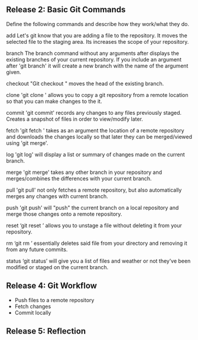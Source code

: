 ## Release 2: Basic Git Commands
Define the following commands and describe how they work/what they do.   


add
Let's git know that you are adding a file to the repository. It moves the selected file to the staging area. Its increases the scope of your repository. 

branch
The branch command without any arguments after displays the existing branches of your current repository. If you include an argument after 'git branch' it will create a new branch with the name of the argument given.

checkout
"Git checkout <existing branch>" moves the head of the existing branch. 

clone
'git clone <url>' allows you to copy a git repository from a remote location so that you can make changes to the it.

commit
'git commit' records any changes to any files previously staged. Creates a snapshot of files in order to view/modify later.

fetch
'git fetch <url>' takes as an argument the location of a remote repository and downloads the changes locally so that later they can be merged/viewed using 'git merge'.

log
'git log' will display a list or summary of changes made on the current branch.

merge
'git merge' takes any other branch in your repository and merges/combines the differences with your current branch.

pull
'git pull' not only fetches a remote repository, but also automatically merges any changes with current branch.

push
'git push' will "push" the current branch on a local repository and merge those changes onto a remote repository. 

reset
‘git reset <file name>’ allows you to unstage a file without deleting it from your repository. 

rm
‘git rm <file name>’ essentially deletes said file from your directory and removing it from any future commits.

status
‘git status’ will give you a list of files and weather or not they’ve been modified or staged on the current branch.



## Release 4: Git Workflow

- Push files to a remote repository
- Fetch changes
- Commit locally

## Release 5: Reflection